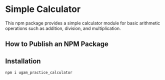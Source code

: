 # Simple Calculator

This npm package provides a simple calculator module for basic arithmetic operations such as addition, division, and multiplication.</br>

## How to Publish an NPM Package

## Installation

`npm i ugam_practice_calculator`
